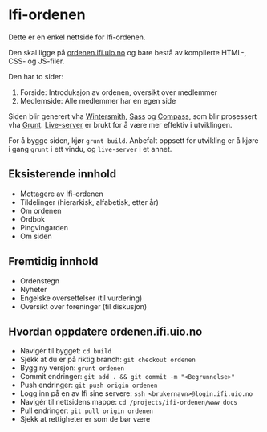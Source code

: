 # Ifi-ordenen

Dette er en enkel nettside for Ifi-ordenen.

Den skal ligge på [ordenen.ifi.uio.no](http://ordenen.ifi.uio.no) og bare bestå av kompilerte HTML-, CSS- og JS-filer.

Den har to sider:

1. Forside: Introduksjon av ordenen, oversikt over medlemmer
2. Medlemside: Alle medlemmer har en egen side

Siden blir generert vha [Wintersmith](http://wintersmith.io/), [Sass](http://sass-lang.com/) og [Compass](http://compass-style.org/), som blir prosessert vha [Grunt](http://gruntjs.com/). [Live-server](https://github.com/tapio/live-server) er brukt for å være mer effektiv i utviklingen.

For å bygge siden, kjør `grunt build`. Anbefalt oppsett for utvikling er å kjøre i gang `grunt` i ett vindu, og `live-server` i et annet.

## Eksisterende innhold

* Mottagere av Ifi-ordenen
* Tildelinger (hierarkisk, alfabetisk, etter år)
* Om ordenen
* Ordbok
* Pingvingarden
* Om siden

## Fremtidig innhold

* Ordenstegn
* Nyheter
* Engelske oversettelser (til vurdering)
* Oversikt over foreninger (til diskusjon)

## Hvordan oppdatere ordenen.ifi.uio.no

* Navigér til bygget: `cd build`
* Sjekk at du er på riktig branch: `git checkout ordenen`
* Bygg ny versjon: `grunt ordenen`
* Commit endringer: `git add . && git commit -m "<Begrunnelse>"`
* Push endringer: `git push origin ordenen`
* Logg inn på en av Ifi sine servere: `ssh <brukernavn>@login.ifi.uio.no`
* Navigér til nettsidens mappe: `cd /projects/ifi-ordenen/www_docs`
* Pull endringer: `git pull origin ordenen`
* Sjekk at rettigheter er som de bør være